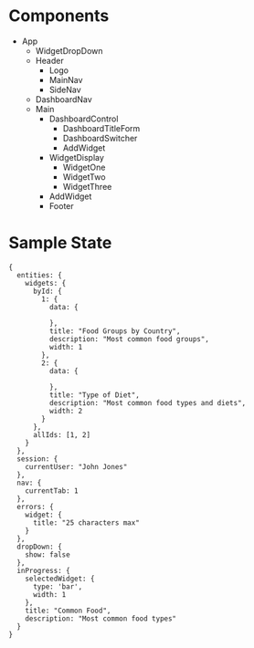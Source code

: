 # Components
- App
  - WidgetDropDown
  - Header
    - Logo
    - MainNav
    - SideNav
  - DashboardNav
  - Main
    - DashboardControl
      - DashboardTitleForm
      - DashboardSwitcher
      - AddWidget
    - WidgetDisplay
      - WidgetOne
      - WidgetTwo
      - WidgetThree
    - AddWidget
    - Footer

# Sample State
```
{
  entities: {
    widgets: {
      byId: {
        1: {
          data: {

          },
          title: "Food Groups by Country",
          description: "Most common food groups",
          width: 1
        },
        2: {
          data: {

          },
          title: "Type of Diet",
          description: "Most common food types and diets",
          width: 2
        }
      },
      allIds: [1, 2]
    }
  },
  session: {
    currentUser: "John Jones"
  },
  nav: {
    currentTab: 1
  },
  errors: {
    widget: {
      title: "25 characters max"
    }
  },
  dropDown: {
    show: false
  },
  inProgress: {
    selectedWidget: {
      type: 'bar',
      width: 1
    },
    title: "Common Food",
    description: "Most common food types"
  }
}
```

